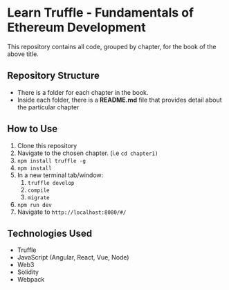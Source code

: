 # Learn Truffle - Fundamentals of Ethereum Development

This repository contains all code, grouped by chapter, for the book of the above title.

## Repository Structure
- There is a folder for each chapter in the book.
- Inside each folder, there is a <strong>README.md</strong> file that provides detail about the particular chapter

## How to Use
1. Clone this repository
2. Navigate to the chosen chapter. (i.e `cd chapter1)`
4. `npm install truffle -g`
3. `npm install`
4. In a new terminal tab/window:
	1. `truffle develop`
	2. `compile`
	3. `migrate`
5. `npm run dev`
6. Navigate to `http://localhost:8080/#/`

## Technologies Used
- Truffle
- JavaScript (Angular, React, Vue, Node)
- Web3
- Solidity
- Webpack

